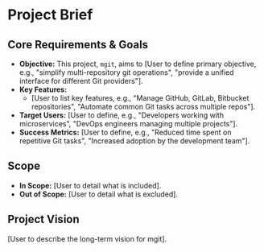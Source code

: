 # Project Brief

## Core Requirements & Goals

*   **Objective:** This project, `mgit`, aims to [User to define primary objective, e.g., "simplify multi-repository git operations", "provide a unified interface for different Git providers"].
*   **Key Features:**
    *   [User to list key features, e.g., "Manage GitHub, GitLab, Bitbucket repositories", "Automate common Git tasks across multiple repos"].
*   **Target Users:** [User to define, e.g., "Developers working with microservices", "DevOps engineers managing multiple projects"].
*   **Success Metrics:** [User to define, e.g., "Reduced time spent on repetitive Git tasks", "Increased adoption by the development team"].

## Scope

*   **In Scope:** [User to detail what is included].
*   **Out of Scope:** [User to detail what is excluded].

## Project Vision

[User to describe the long-term vision for mgit].
